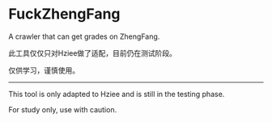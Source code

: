 # FuckZhengFang

A crawler that can get grades on ZhengFang.



此工具仅仅只对Hziee做了适配，目前仍在测试阶段。

仅供学习，谨慎使用。

------

This tool is only adapted to Hziee and is still in the testing phase. 

For study only, use with caution.
